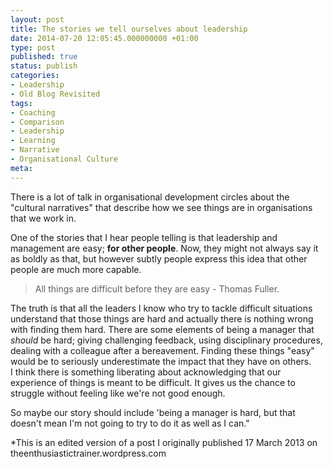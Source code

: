 ```yaml
---
layout: post
title: The stories we tell ourselves about leadership
date: 2014-07-20 12:05:45.000000000 +01:00
type: post
published: true
status: publish
categories:
- Leadership
- Old Blog Revisited
tags:
- Coaching
- Comparison
- Leadership
- Learning
- Narrative
- Organisational Culture
meta:
---
```

<p>There is a lot of talk in organisational development circles about the "cultural narratives" that describe how we see things are in organisations that we work in.</p>
<p>One of the stories that I hear people telling is that leadership and management are easy; <strong>for other people</strong>. Now, they might not always say it as boldly as that, but however subtly people express this idea that other people are much more capable.</p>
<blockquote><p>All things are difficult before they are easy - Thomas Fuller.</p></blockquote>
<p>The truth is that all the leaders I know who try to tackle difficult situations understand that those things are hard and actually there is nothing wrong with finding them hard. There are some elements of being a manager that <em>should</em> be hard; giving challenging feedback, using disciplinary procedures, dealing with a colleague after a bereavement. Finding these things "easy" would be to seriously underestimate the impact that they have on others.<br />
I think there is something liberating about acknowledging that our experience of things is meant to be difficult. It gives us the chance to struggle without feeling like we're not good enough.</p>
<p>So maybe our story should include 'being a manager is hard, but that doesn't mean I'm not going to try to do it as well as I can."</p>
<p>*This is an edited version of a post I originally published 17 March 2013 on theenthusiastictrainer.wordpress.com</p>
